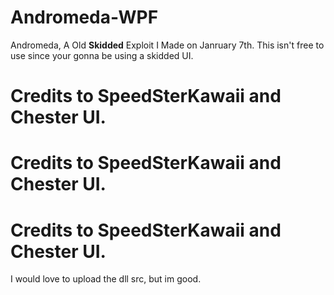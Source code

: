 # Andromeda-WPF

Andromeda, A Old **Skidded** Exploit I Made on Janruary 7th.
This isn't free to use since your gonna be using a skidded UI.

# Credits to SpeedSterKawaii and Chester UI.

# Credits to SpeedSterKawaii and Chester UI.

# Credits to SpeedSterKawaii and Chester UI.
I would love to upload the dll src, but im good.
